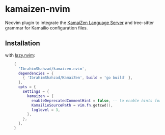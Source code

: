 # kamaizen-nvim

Neovim plugin to integrate the [KamaiZen Language Server](https://github.com/IbrahimShahzad/KamaiZen) and tree-sitter grammar for Kamailio configuration files.

## Installation

with [lazy.nvim](https://github.com/folke/lazy.nvim):
```lua
    {
      'IbrahimShahzad/kamaizen.nvim',
      dependencies = {
        { 'IbrahimShahzad/KamaiZen', build = 'go build' },
      },
      opts = {
        settings = {
          kamaizen = {
            enableDeprecatedCommentHint = false, -- to enable hints for '#' comments
            KamailioSourcePath = vim.fn.getcwd(),
            loglevel = 3,
          },
        },
      },
    }
```
